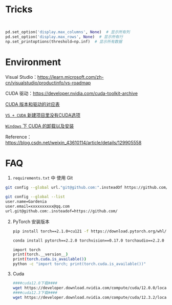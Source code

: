 









# Tricks

```python


pd.set_option('display.max_columns', None)  # 显示所有列
pd.set_option('display.max_rows', None)  # 显示所有行
np.set_printoptions(threshold=np.inf)  # 显示所有数据
```









# Environment



Visual Studio：https://learn.microsoft.com/zh-cn/visualstudio/productinfo/vs-roadmap

CUDA 驱动：https://developer.nvidia.com/cuda-toolkit-archive



[CUDA 版本和驱动的对应表](https://docs.nvidia.com/cuda/cuda-toolkit-release-notes/index.html#cuda-toolkit-major-component-versions)

[`VS + CUDA`  新建项目里没有CUDA选项](https://blog.csdn.net/weixin_39591031/article/details/124462430)

[`Windows` 下 CUDA 的卸载以及安装](https://blog.csdn.net/m0_37605642/article/details/99100924)

Reference：https://blog.csdn.net/weixin_43610114/article/details/129905558





















# FAQ



1. `requirements.txt`  中 使用 Git

```bash
git config --global url."git@github.com:".insteadOf https://github.com/

git config --global --list
user.name=Gardenia
user.email=xxxxxxxxxx@qq.com
url.git@github.com:.insteadof=https://github.com/
```



2. PyTorch 安装版本

   ```bash
   pip install torch==2.1.0+cu121 -f https://download.pytorch.org/whl/torch_stable.html
   
   conda install pytorch==2.2.0 torchvision==0.17.0 torchaudio==2.2.0 pytorch-cuda=11.8 -c pytorch -c nvidia
   
   import torch
   print(torch.__version__)
   print(torch.cuda.is_available())
   python -c "import torch; print(torch.cuda.is_available())"
   ```

3. Cuda

   ```bash
   ####cuda12.0下载####
   wget https://developer.download.nvidia.com/compute/cuda/12.0.0/local_installers/cuda_12.0.0_525.60.13_linux.run
   ####cuda12.3下载####
   wget https://developer.download.nvidia.com/compute/cuda/12.3.2/local_installers/cuda_12.3.2_545.23.08_linux.run
   ```

   